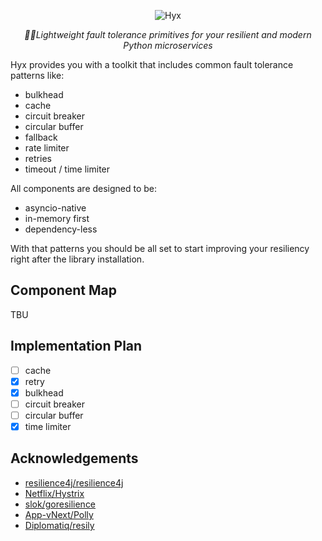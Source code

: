 <p align="center">
  <img src="TBU" alt="Hyx">
</p>
<p align="center">
    <em>🧘‍♂️️Lightweight fault tolerance primitives for your resilient and modern Python microservices</em>
</p>

Hyx provides you with a toolkit that includes common fault tolerance patterns like:

- bulkhead
- cache
- circuit breaker
- circular buffer
- fallback
- rate limiter
- retries
- timeout / time limiter

All components are designed to be:

- asyncio-native
- in-memory first
- dependency-less

With that patterns you should be all set to start improving your resiliency right after the library installation.

## Component Map

TBU

## Implementation Plan

- [ ] cache
- [x] retry
- [x] bulkhead
- [ ] circuit breaker
- [ ] circular buffer
- [x] time limiter

## Acknowledgements

- [resilience4j/resilience4j](https://github.com/resilience4j/resilience4j)
- [Netflix/Hystrix](https://github.com/Netflix/Hystrix)
- [slok/goresilience](https://github.com/slok/goresilience)
- [App-vNext/Polly](https://github.com/App-vNext/Polly)
- [Diplomatiq/resily](https://github.com/Diplomatiq/resily)